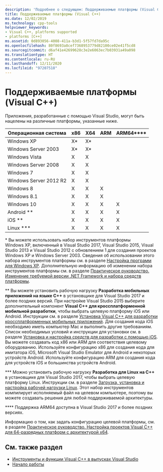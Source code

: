 ```yaml
---
description: 'Подробнее о следующем: Поддерживаемые платформы (Visual C++)'
title: Поддерживаемые платформы (Visual C++)
ms.date: 12/02/2019
ms.technology: cpp-tools
helpviewer_keywords:
- Visual C++, platforms supported
- platforms [C++]
ms.assetid: 0d893056-4008-411a-b3d1-5f57fd7da95c
ms.openlocfilehash: 80f8693a8cef7368953779d82100ce02e41f5cd8
ms.sourcegitcommit: d6af41e42699628c3e2e6063ec7b03931a49a098
ms.translationtype: HT
ms.contentlocale: ru-RU
ms.lasthandoff: 12/11/2020
ms.locfileid: "97207518"
---
```

# <a name="supported-platforms-visual-c"></a>Поддерживаемые платформы (Visual C++)

Приложения, разработанные с помощью Visual Studio, могут быть нацелены на различные платформы, указанные ниже.

|Операционная система|x86|X64|ARM|ARM64\*\*\*\*|
|----------------------|---------|---------|---------|---------|
|Windows XP|X\*|Х\*|||
|Windows Server 2003|X\*|Х\*|||
|Windows Vista|X|X|||
|Windows Server 2008|X|X|||
|Windows 7|X|X|||
|Windows Server 2012 R2|X|X|||
|Windows 8|X|X|X||
|Windows 8.1|X|X|X||
|Windows 10|X|X|X|X|
|Android \*\*|X|X|X|X|
|iOS \*\*|X|X|X|X|
|Linux \*\*\*|X|X|X|X|

\* Вы можете использовать набор инструментов платформы Windows XP, включенный в Visual Studio 2017, Visual Studio 2015, Visual Studio 2013 и Visual Studio 2012 с обновлением 1 для создания проектов Windows XP и Windows Server 2003. Сведения об использовании этого набора инструментов платформы см. в разделе [Настройка программ для Windows XP](../build/configuring-programs-for-windows-xp.md). Дополнительную информацию об изменении набора инструментов платформы см. в разделе [Практическое руководство. Изменение требуемой версии .NET Framework и набора средств платформы](../build/how-to-modify-the-target-framework-and-platform-toolset.md).

\*\* Вы можете установить рабочую нагрузку **Разработка мобильных приложений на языке C++** в установщике для Visual Studio 2017 и более поздних версий. При настройке Visual Studio 2015 выберите дополнительный компонент **Visual C++ для кроссплатформенной мобильной разработки**, чтобы выбрать целевую платформу iOS или Android. Инструкции см. в разделе [Установка Visual C++ для разработки кроссплатформенных мобильных приложений](/visualstudio/cross-platform/install-visual-cpp-for-cross-platform-mobile-development). Для создания кода iOS необходимо иметь компьютер Mac и выполнить другие требованиям. Список необходимых условий и инструкции для установки см. в разделе [Установка и настройка средств для разработки с помощью iOS](/visualstudio/cross-platform/install-and-configure-tools-to-build-using-ios). Вы можете создавать код x86 или ARM для соответствия целевому оборудованию. Используйте конфигурацию x86 для создания кода для имитатора iOS, Microsoft Visual Studio Emulator для Android и некоторых устройств Android. Используйте конфигурацию ARM для создания кода для устройств iOS и большинства устройств Android.  

\*\*\* Можно установить рабочую нагрузку **Разработка для Linux на C++** в установщике для Visual Studio 2017, чтобы выбрать целевую платформу Linux. Инструкции см. в разделе [Загрузка, установка и настройка рабочей нагрузки Linux](../linux/download-install-and-setup-the-linux-development-workload.md). Этот набор инструментов компилирует исполняемый файл на целевом компьютере, поэтому вы можете создавать решения для любой поддерживаемой архитектуры.

\*\*\*\* Поддержка ARM64 доступна в Visual Studio 2017 и более поздних версиях.

Информацию о том, как задать конфигурацию целевой платформы, см. в разделе [Практическое руководство. Настройка проектов Visual C++ для 64-разрядных платформ с архитектурой x64](../build/how-to-configure-visual-cpp-projects-to-target-64-bit-platforms.md).

## <a name="see-also"></a>См. также раздел

- [Инструменты и функции Visual C++ в выпусках Visual Studio](visual-cpp-tools-and-features-in-visual-studio-editions.md)
- [Начало работы](/visualstudio/ide/getting-started-with-cpp-in-visual-studio)
